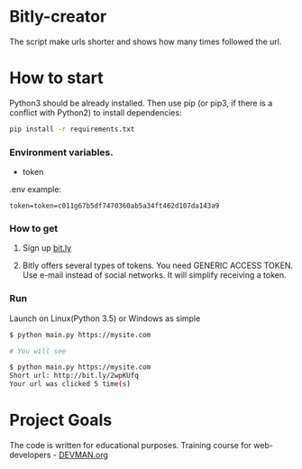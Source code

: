 # Bitly-creator
The script make urls shorter and shows how many times followed the url. 

# How to start

Python3 should be already installed. Then use pip (or pip3, if there is a conflict with Python2) to install dependencies:

```bash
pip install -r requirements.txt
```

### Environment variables.

- token

.env example:

```
token=token=c011g67b5df7470360ab5a34ft462d107da143a9
```
### How to get

1. Sign up [bit.ly](https://bit.ly)

2. Bitly offers several types of tokens. You need GENERIC ACCESS TOKEN. Use e-mail instead of social networks. It will simplify receiving a token.

### Run

Launch on Linux(Python 3.5) or Windows as simple

```bash
$ python main.py https://mysite.com

# You will see

$ python main.py https://mysite.com
Short url: http://bit.ly/2wpKUfq
Your url was clicked 5 time(s) 
```

# Project Goals

The code is written for educational purposes. Training course for web-developers - [DEVMAN.org](https://devman.org)